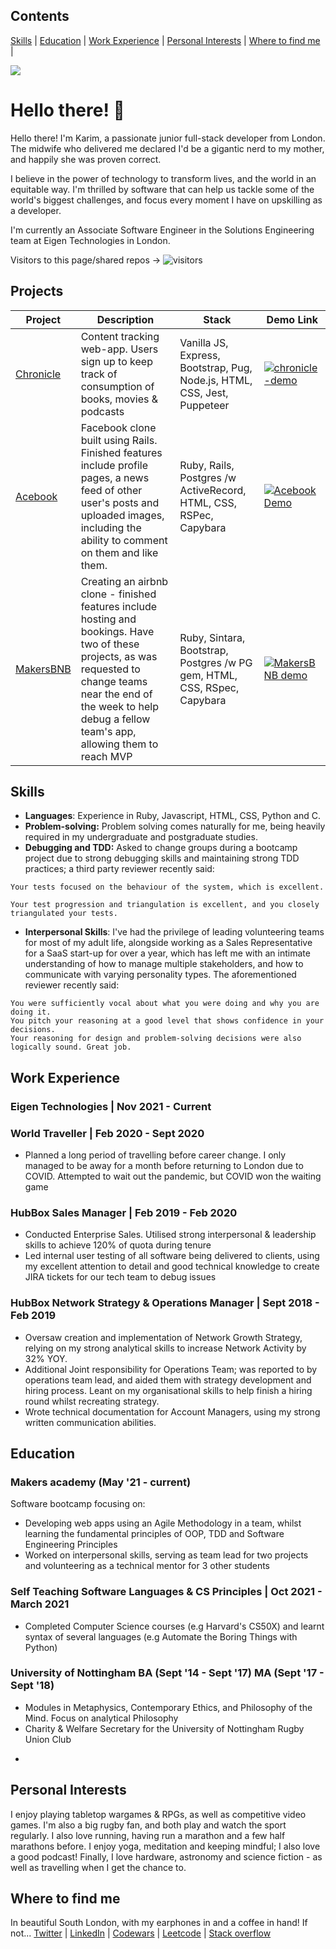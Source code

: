## Contents
[Skills](#skills) | [Education](#education) | [Work Experience](#work-experience) | [Personal Interests](#personal-interests) | [Where to find me](#where-to-find-me) | 

<img src = "https://github-readme-stats.vercel.app/api?username=karimabuseer&&show_icons=true&title_colo[%E2%80%A6]f&icon_color=bb2acf&text_color=daf7dc&bg_color=151515">

# Hello there! 👋
Hello there! I'm Karim, a passionate junior full-stack developer from London. The midwife who delivered me declared I'd be a gigantic nerd to my mother, and happily she was proven correct. 

I believe in the power of technology to transform lives, and the world in an equitable way. I'm thrilled by software that can help us tackle some of the world's biggest challenges, and focus every moment I have on upskilling as a developer. 

I'm currently an Associate Software Engineer in the Solutions Engineering team at Eigen Technologies in London. 

Visitors to this page/shared repos -> ![visitors](https://visitor-badge.glitch.me/badge?page_id=78814665)

## Projects
Project | Description | Stack | Demo Link
--- | --- | --- | ---
[Chronicle](https://github.com/karimabuseer/chronicle-content-tracker) | Content tracking web-app. Users sign up to keep track of consumption of books, movies & podcasts| Vanilla JS, Express, Bootstrap, Pug, Node.js, HTML, CSS, Jest, Puppeteer | [![chronicle-demo](https://cloud.githubusercontent.com/assets/12953472/18688266/701982fc-7f7b-11e6-8971-5f1e03f554b7.png)](https://chronicle-content-tracker.herokuapp.com/)
[Acebook](https://github.com/karimabuseer/acebook-danger-noodles) | Facebook clone built using Rails. Finished features include profile pages, a news feed of other user's posts and uploaded images, including the ability to comment on them and like them.  | Ruby, Rails,  Postgres /w ActiveRecord, HTML, CSS, RSPec, Capybara | [![Acebook Demo](https://cloud.githubusercontent.com/assets/12953472/18688443/6021e65e-7f7c-11e6-9479-6ad58e3ab834.png)](https://youtu.be/zEa87y5ELqA)
[MakersBNB](https://github.com/karimabuseer/makersbnb) | Creating an airbnb clone - finished features include hosting and bookings. Have two of these projects, as was requested to change teams near the end of the week to help debug a fellow team's app, allowing them to reach MVP| Ruby, Sintara, Bootstrap, Postgres /w PG gem, HTML, CSS, RSpec, Capybara | [![MakersBNB demo](https://cloud.githubusercontent.com/assets/12953472/18688443/6021e65e-7f7c-11e6-9479-6ad58e3ab834.png)](https://youtu.be/zSTIXx-denQ)

## Skills
- **Languages**: Experience in Ruby, Javascript, HTML, CSS, Python and C.
- **Problem-solving:** Problem solving comes naturally for me, being heavily required in my undergraduate and postgraduate studies.
- **Debugging and TDD:** Asked to change groups during a bootcamp project due to strong debugging skills and maintaining strong TDD practices; a third party reviewer recently said:
```
Your tests focused on the behaviour of the system, which is excellent.

Your test progression and triangulation is excellent, and you closely triangulated your tests.
```
- **Interpersonal Skills**: I've had the privilege of leading volunteering teams for most of my adult life, alongside working as a Sales Representative for a SaaS start-up for over a year, which has left me with an intimate understanding of how to manage multiple stakeholders, and how to communicate with varying personality types. The aforementioned reviewer recently said: 
```
You were sufficiently vocal about what you were doing and why you are doing it. 
You pitch your reasoning at a good level that shows confidence in your decisions. 
Your reasoning for design and problem-solving decisions were also logically sound. Great job.
```
## Work Experience
### Eigen Technologies | Nov 2021 - Current
### World Traveller | Feb 2020 - Sept 2020
- Planned a long period of travelling before career change. I only managed to be away for a month before returning to London due to COVID. Attempted to wait out the pandemic, but COVID won the waiting game

### HubBox Sales Manager | Feb 2019 - Feb 2020
- Conducted Enterprise Sales. Utilised strong interpersonal & leadership skills to achieve 120% of quota during tenure
- Led internal user testing of all software being delivered to clients, using my excellent attention to detail and good technical knowledge to create JIRA tickets for our tech team to debug issues
### HubBox Network Strategy & Operations Manager | Sept 2018 - Feb 2019
- Oversaw creation and implementation of Network Growth Strategy, relying on my strong analytical skills to increase Network Activity by 32% YOY.
- Additional Joint responsibility for Operations Team; was reported to by operations team lead, and aided them with strategy development and hiring process. Leant on my organisational skills to help finish a hiring round whilst recreating strategy.
- Wrote technical documentation for Account Managers, using my strong written communication abilities.

## Education
### Makers academy (May '21 - current)
Software bootcamp focusing on:
- Developing web apps using an Agile Methodology in a team, whilst learning the fundamental principles of OOP, TDD and Software Engineering Principles
- Worked on interpersonal skills, serving as team lead for two projects and volunteering as a technical mentor for 3 other students
### Self Teaching Software Languages & CS  Principles | Oct 2021 - March 2021
- Completed Computer Science courses (e.g Harvard's CS50X) and learnt syntax of several languages (e.g Automate the Boring Things with Python)
### University of Nottingham BA (Sept '14 - Sept '17) MA (Sept '17 - Sept '18)
* Modules in Metaphysics, Contemporary Ethics, and Philosophy of the Mind. Focus on analytical Philosophy
* Charity & Welfare Secretary for the University of Nottingham Rugby Union Club
-

## Personal Interests
I enjoy playing tabletop wargames & RPGs, as well as competitive video games. I'm also a big rugby fan, and both play and watch the sport regularly. I also love running, having run a marathon and a few half marathons before. I enjoy yoga, meditation and keeping mindful; I also love a good podcast! Finally, I love hardware, astronomy and science fiction - as well as travelling when I get the chance to. 

## Where to find me
In beautiful South London, with my earphones in and a coffee in hand! If not...
[Twitter](https://twitter.com/KarimDoesTech) | [LinkedIn](https://www.linkedin.com/in/karim-abu-seer-1a896153/) | [Codewars](https://www.codewars.com/users/karimabuseer) | [Leetcode](https://leetcode.com/karimabuseer/) | [Stack overflow](https://stackoverflow.com/users/16329462/karim-abu-seer)
